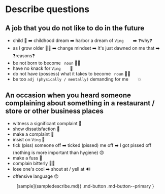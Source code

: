 # Describe questions
## A job that you do not like to do in the future
- child 👶 ➡️ childhood dream ➡️ harbor a dream of ``Ving`` ``   `` ➡️ ❓why❓
- as I grow older 👨‍🦲 ➡️ change mindset ➡️ It's just dawned on me that ➡️ ❓reasons❓
- be not born to become `` noun`` 🙅‍♂️
- have no knack for ``Ving`` ``   `` 💃
- do not have (possess) what it takes to become `` noun`` 🙅‍♂️
- be too ``adj (physically / mentally)`` demanding for me ``   `` 💥
## An occasion when you heard someone complaining about something in a restaurant / store or other business places
- witness a significant complaint 👀
- show dissatisfaction 💢
- make a complaint 💬
- insist on ``Ving`` 💢
- tick (piss) someone off ➡️ ticked (pissed) me off ➡️ I got pissed off (nothing is more important than hygiene) 😠
- make a fuss 📢
- complain bitterly 🤦‍♂️
- lose one's cool ➡️ shout at / yell at 🔊
- offensive language 😡

<center>[sample](sampledescribe.md){ .md-button .md-button--primary }</center>